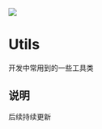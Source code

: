 [![](https://jitpack.io/v/andyNinty/CustomUtils.svg)](https://jitpack.io/#andyNinty/CustomUtils)
# Utils
开发中常用到的一些工具类

## 说明
后续持续更新
